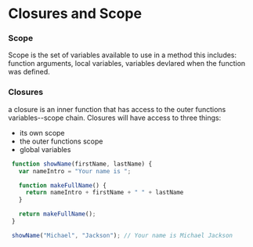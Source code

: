 # Closures and Scope

### Scope
Scope is the set of variables available to use in a method
 this includes: function arguments, local variables, variables devlared when the function was defined.



### Closures
a closure is an inner function that has access to the outer functions variables--scope chain.
Closures will have access to three things:
 - its own scope
 - the outer functions scope
 - global variables

```javascript
 function showName(firstName, lastName) {
   var nameIntro = "Your name is ";

   function makeFullName() {
     return nameIntro + firstName + " " + lastName
   }

   return makeFullName();
 }

 showName("Michael", "Jackson"); // Your name is Michael Jackson 
```
